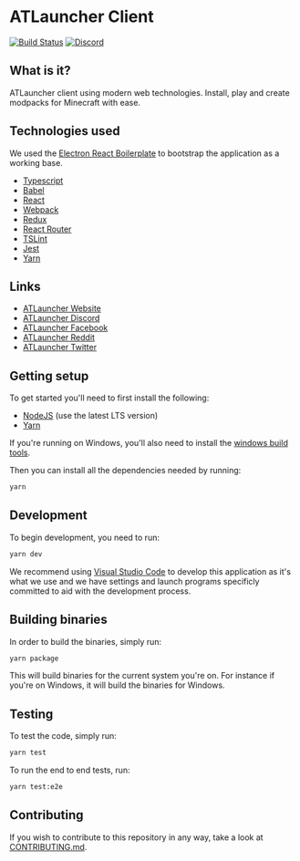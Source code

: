 # ATLauncher Client

[![Build Status](https://travis-ci.org/ATLauncher/client.svg?branch=master)](https://travis-ci.org/ATLauncher/client)
[![Discord](https://discordapp.com/api/guilds/117047818136322057/embed.png?style=shield)](https://atl.pw/discordfromgithub)

## What is it?

ATLauncher client using modern web technologies. Install, play and create modpacks for Minecraft
with ease.

## Technologies used

We used the [Electron React Boilerplate](https://github.com/electron-react-boilerplate/electron-react-boilerplate)
to bootstrap the application as a working base.

-   [Typescript](https://www.typescriptlang.org/)
-   [Babel](https://babeljs.io/)
-   [React](https://facebook.github.io/react/)
-   [Webpack](https://webpack.github.io/)
-   [Redux](http://redux.js.org/)
-   [React Router](https://github.com/ReactTraining/react-router)
-   [TSLint](https://palantir.github.io/tslint/)
-   [Jest](https://facebook.github.io/jest/)
-   [Yarn](https://yarnpkg.com/)

## Links

-   [ATLauncher Website](https://www.atlauncher.com)
-   [ATLauncher Discord](https://atl.pw/discordfromgithub)
-   [ATLauncher Facebook](https://www.facebook.com/ATLauncher)
-   [ATLauncher Reddit](https://www.reddit.com/r/ATLauncher)
-   [ATLauncher Twitter](https://twitter.com/ATLauncher)

## Getting setup

To get started you'll need to first install the following:

-   [NodeJS](https://nodejs.org/en/) (use the latest LTS version)
-   [Yarn](https://yarnpkg.com/en/)

If you're running on Windows, you'll also need to install the
[windows build tools](https://www.npmjs.com/package/windows-build-tools).

Then you can install all the dependencies needed by running:

```sh
yarn
```

## Development

To begin development, you need to run:

```sh
yarn dev
```

We recommend using [Visual Studio Code](https://code.visualstudio.com/) to develop this application
as it's what we use and we have settings and launch programs specificly committed to aid with the
development process.

## Building binaries

In order to build the binaries, simply run:

```sh
yarn package
```

This will build binaries for the current system you're on. For instance if you're on Windows, it
will build the binaries for Windows.

## Testing

To test the code, simply run:

```sh
yarn test
```

To run the end to end tests, run:

```sh
yarn test:e2e
```

## Contributing

If you wish to contribute to this repository in any way, take a look at
[CONTRIBUTING.md](CONTRIBUTING.md).
